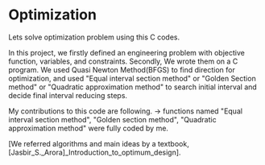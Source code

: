 # Optimization

Lets solve optimization problem using this C codes. 

In this project, we firstly defined an engineering problem with objective function, variables, and constraints.
Secondly, We wrote them on a C program. We used Quasi Newton Method(BFGS) to find direction for optimization, and used "Equal interval section method" or "Golden Section method" or "Quadratic approximation method" to search initial interval and decide final interval reducing steps. 

My contributions to this code are following. -> functions named "Equal interval section method", "Golden section method", "Quadratic approximation method" were fully coded by me.

[We referred algorithms and main ideas by a textbook, [Jasbir_S._Arora]_Introduction_to_optimum_design].
